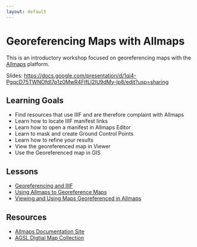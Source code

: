 ```yaml
---
layout: default
---
```


# Georeferencing Maps with Allmaps

This is an introductory workshop focused on georeferencing
maps with the [Allmaps](allmaps.org) platform.

Slides: https://docs.google.com/presentation/d/1qj4-PgqcD75TWNOfdI7p1z0MwR4FIfLl2IU9dMy-lp8/edit?usp=sharing

## Learning Goals

* Find resources that use IIIF and are therefore complaint with Allmaps
* Learn how to locate IIIF manifest links
* Learn how to open a manifest in Allmaps Editor
* Learn to mask and create Ground Control Points
* Learn how to refine your results
* View the georeferenced map in Viewer 
* Use the Georeferenced map in GIS

## Lessons

- [Georeferencing and IIIF](/Georef-and-IIIF.md)
- [Using Allmaps to Georeference Maps](/Allmaps.md)
- [Viewing and Using Maps Georeferenced in Allmaps](/Viewer.md)

## Resources

* [Allmaps Documentation Site](https://allmaps.org/docs/introduction)
* [AGSL Digtial Map Collection](https://uwm.edu/lib-collections/agsl-digital-map-collection/)